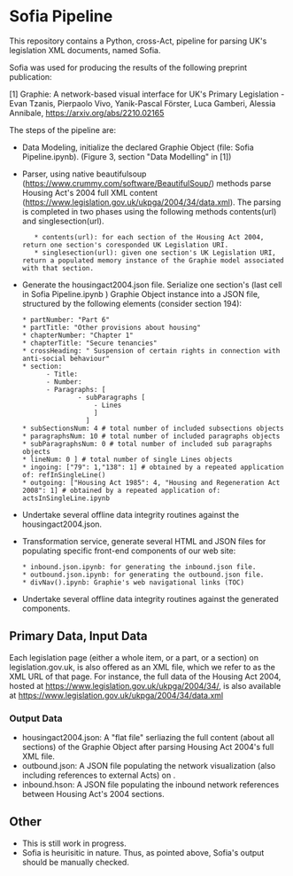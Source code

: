 # Sofia Pipeline

This repository contains a Python, cross-Act, pipeline for parsing UK's legislation XML documents, named Sofia.

Sofia was used for producing the results of the following preprint publication:

[1] Graphie: A network-based visual interface for UK's Primary Legislation - 
    Evan Tzanis, Pierpaolo Vivo, Yanik-Pascal Förster, Luca Gamberi, Alessia Annibale, 
    https://arxiv.org/abs/2210.02165

The steps of the pipeline are:

- Data Modeling, initialize the declared Graphie Object (file: Sofia Pipeline.ipynb). (Figure 3, section "Data Modelling" in [1])

- Parser, using native beautifulsoup (https://www.crummy.com/software/BeautifulSoup/) methods parse Housing Act's 2004 full XML content (https://www.legislation.gov.uk/ukpga/2004/34/data.xml). The parsing is completed in two phases using the following methods contents(url) and singlesection(url).

         * contents(url): for each section of the Housing Act 2004, return one section's coresponded UK Legislation URI.  
         * singlesection(url): given one section's UK Legislation URI, return a populated memory instance of the Graphie model associated with that section.
        
- Generate the housingact2004.json file. Serialize one section's (last cell in Sofia Pipeline.ipynb ) Graphie Object instance into a JSON file, structured by the following elements (consider section 194):  
      
      * partNumber: "Part 6"
      * partTitle: "Other provisions about housing"
      * chapterNumber: "Chapter 1"
      * chapterTitle: "Secure tenancies"
      * crossHeading: " Suspension of certain rights in connection with anti-social behaviour"
      * section: 
            - Title:
            - Number: 
            - Paragraphs: [
                    - subParagraphs [
                        - Lines
                        ]
                      ]                    
      * subSectionsNum: 4 # total number of included subsections objects
      * paragraphsNum: 10 # total number of included paragraphs objects
      * subParagraphsNum: 0 # total number of included sub paragraphs objects
      * lineNum: 0 ] # total number of single Lines objects
      * ingoing: ["79": 1,"138": 1] # obtained by a repeated application of: refInSingleLine()   
      * outgoing: ["Housing Act 1985": 4, "Housing and Regeneration Act 2008": 1] # obtained by a repeated application of: actsInSingleLine.ipynb
   
   
- Undertake several offline data integrity routines against the housingact2004.json. 
- Transformation service, generate several HTML and JSON files for populating specific front-end components of our web site:
      
      * inbound.json.ipynb: for generating the inbound.json file. 
      * outbound.json.ipynb: for generating the outbound.json file. 
      * divNav().ipynb: Graphie's web navigational links (TOC)
      
- Undertake several offline data integrity routines against the generated components. 

## Primary Data, Input Data 

Each legislation page (either a whole item, or a part, or a section) on legislation.gov.uk, is also offered as an XML file, which we refer to as the XML URL of that page. For instance, the full data of the Housing Act 2004, hosted at https://www.legislation.gov.uk/ukpga/2004/34/, is also available at https://www.legislation.gov.uk/ukpga/2004/34/data.xml

### Output Data

* housingact2004.json: A "flat file" serliazing the full content (about all sections) of the Graphie Object after parsing Housing Act 2004's full XML file. 
* outbound.json: A JSON file populating the network visualization (also including references to external Acts) on . 
* inbound.hson: A JSON file populating the inbound network references between Housing Act's 2004 sections.   

## Other

- This is still work in progress. 
- Sofia is heurisitic in nature. Thus, as pointed above, Sofia's output should be manually checked.






